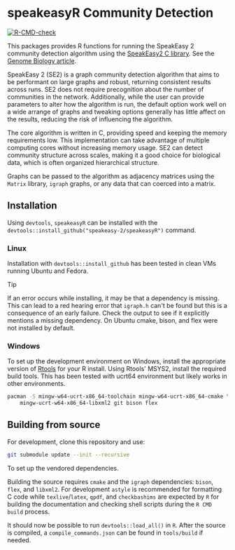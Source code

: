 # speakeasyR Community Detection
  [![R-CMD-check](https://github.com/SpeakEasy-2/speakeasyR/actions/workflows/R-CMD-check.yaml/badge.svg)](https://github.com/SpeakEasy-2/speakeasyR/actions/workflows/R-CMD-check.yaml)

This packages provides R functions for running the SpeakEasy 2 community detection algorithm using the [SpeakEasy2 C library](https://github.com/speakeasy-2/libspeakeasy2). See the [Genome Biology article](https://genomebiology.biomedcentral.com/articles/10.1186/s13059-023-03062-0).

SpeakEasy 2 (SE2) is a graph community detection algorithm that aims to be performant on large graphs and robust, returning consistent results across runs. SE2 does not require precognition about the number of communities in the network. Additionally, while the user can provide parameters to alter how the algorithm is run, the default option work well on a wide arrange of graphs and tweaking options generally has little affect on the results, reducing the risk of influencing the algorithm.

The core algorithm is written in C, providing speed and keeping the memory requirements low. This implementation can take advantage of multiple computing cores without increasing memory usage. SE2 can detect community structure across scales, making it a good choice for biological data, which is often organized hierarchical structure.

Graphs can be passed to the algorithm as adjacency matrices using the `Matrix` library, `igraph` graphs, or any data that can coerced into a matrix.

## Installation

Using `devtools`, `speakeasyR` can be installed with the `devtools::install_github("speakeasy-2/speakeasyR")` command.

### Linux

Installation with `devtools::install_github` has been tested in clean VMs running Ubuntu and Fedora.

> [!TIP]
> If an error occurs while installing, it may be that a dependency is missing. This can lead to a red hearing error that `igraph.h` can't be found but this is a consequence of an early failure. Check the output to see if it explicitly mentions a missing dependency. On Ubuntu cmake, bison, and flex were not installed by default.

### Windows

To set up the development environment on Windows, install the appropriate version of [Rtools](https://cran.r-project.org/bin/windows/Rtools/) for your R install. Using Rtools' MSYS2, install the required build tools. This has been tested with ucrt64 environment but likely works in other environments.

```bash
pacman -S mingw-w64-ucrt-x86_64-toolchain mingw-w64-ucrt-x86_64-cmake \
	mingw-ucrt-w64-x86_64-libxml2 git bison flex
```

## Building from source

For development, clone this repository and use:

```bash
git submodule update --init --recursive
```

To set up the vendored dependencies.

Building the source requires `cmake` and the `igraph` dependencies: `bison`, `flex`, and `libxml2`. For development `astyle` is recommended for formatting C code while `texlive`/`latex`, `qpdf`, and `checkbashims` are expected by `R` for building the documentation and checking shell scripts during the `R CMD build` process.

It should now be possible to run `devtools::load_all()` in `R`. After the source is compiled, a `compile_commands.json` can be found in `tools/build` if needed.
